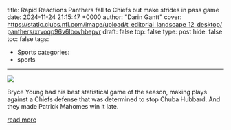 title: Rapid Reactions Panthers fall to Chiefs but make strides in pass game
date: 2024-11-24 21:15:47 +0000
author: "Darin Gantt"
cover: https://static.clubs.nfl.com/image/upload/t_editorial_landscape_12_desktop/panthers/xrvoqp96v6lbovhbepvr
draft: false
top: false
type: post
hide: false
toc: false
tags:
  - Sports
categories:
  - sports
---

![](https://static.clubs.nfl.com/image/upload/t_editorial_landscape_12_desktop/panthers/xrvoqp96v6lbovhbepvr)

Bryce Young had his best statistical game of the season, making plays against a Chiefs defense that was determined to stop Chuba Hubbard. And they made Patrick Mahomes win it late.

[read more](https://www.panthers.com/news/rapid-reactions-panthers-fall-to-chiefs-but-make-strides-in-pass-game)
